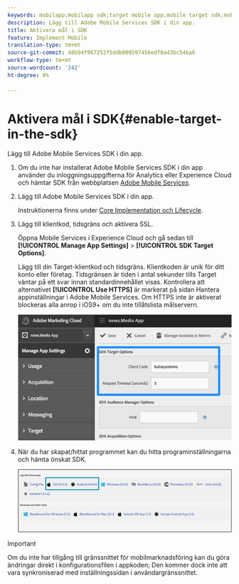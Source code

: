 ```yaml
---
keywords: mobilapp;mobilapp sdk;target mobile app;mobile target sdk;mobile app sdk;enable target in sdk
description: Lägg till Adobe Mobile Services SDK i din app.
title: Aktivera mål i SDK
feature: Implement Mobile
translation-type: tm+mt
source-git-commit: 48b94f967252f5ddb009597456edf0a43bc54ba6
workflow-type: tm+mt
source-wordcount: '242'
ht-degree: 0%

---
```



# Aktivera mål i SDK{#enable-target-in-the-sdk}

Lägg till Adobe Mobile Services SDK i din app.

1. Om du inte har installerat Adobe Mobile Services SDK i din app använder du inloggningsuppgifterna för Analytics eller Experience Cloud och hämtar SDK från webbplatsen [Adobe Mobile Services](https://mobilemarketing.adobe.com).

1. Lägg till Adobe Mobile Services SDK i din app.

   Instruktionerna finns under [Core Implementation och Lifecycle](https://experienceleague.adobe.com/docs/mobile-services/ios/getting-started-ios/dev-qs.html).

1. Lägg till klientkod, tidsgräns och aktivera SSL.

   Öppna Mobile Services i Experience Cloud och gå sedan till **[!UICONTROL Manage App Settings]** > **[!UICONTROL SDK Target Options]**.

   Lägg till din Target-klientkod och tidsgräns. Klientkoden är unik för ditt konto eller företag. Tidsgränsen är tiden i antal sekunder tills Target väntar på ett svar innan standardinnehållet visas. Kontrollera att alternativet **[!UICONTROL Use HTTPS]** är markerat på sidan Hantera appinställningar i Adobe Mobile Services. Om HTTPS inte är aktiverat blockeras alla anrop i iOS9+ om du inte tillåtslista målservern.

   ![](assets/mobile-clientcode.png)

1. När du har skapat/hittat programmet kan du hitta programinställningarna och hämta önskat SDK.

   ![](assets/download-sdk.png)

>[!IMPORTANT]
>
> Om du inte har tillgång till gränssnittet för mobilmarknadsföring kan du göra ändringar direkt i konfigurationsfilen i appkoden; Den kommer dock inte att vara synkroniserad med inställningssidan i användargränssnittet.

